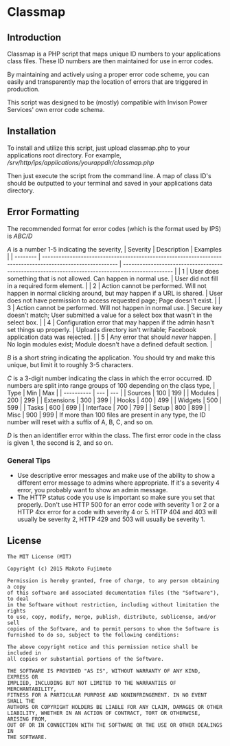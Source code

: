 # Classmap
## Introduction
Classmap is a PHP script that maps unique ID numbers to your applications class files. These ID numbers are then maintained for use in error codes.

By maintaining and actively using a proper error code scheme, you can easily and transparently map the location of errors that are triggered in production.

This script was designed to be (mostly) compatible with Invison Power Services' own error code schema.

## Installation
To install and utilize this script, just upload classmap.php to your applications root directory. For example, */srv/http/ips/applications/yourappdir/classmap.php*

Then just execute the script from the command line. A map of class ID's should be outputted to your terminal and saved in your applications data directory.

## Error Formatting
The recommended format for error codes (which is the format used by IPS) is *ABC/D*

*A* is a number 1-5 indicating the severity,
| Severity | Description                                                                                               | Examples                                                                                         |
| -------- | --------------------------------------------------------------------------------------------------------- | ------------------------------------------------------------------------------------------------ |
| 1        | User does something that is not allowed. Can happen in normal use.                                        | User did not fill in a required form element.                                                    |
| 2        | Action cannot be performed. Will not happen in normal clicking around, but may happen if a URL is shared. | User does not have permission to access requested page; Page doesn't exist.                      |
| 3        | Action cannot be performed. Will not happen in normal use.                                                | Secure key doesn't match; User submitted a value for a select box that wasn't in the select box. |
| 4        | Configuration error that may happen if the admin hasn't set things up properly.                           | Uploads directory isn't writable; Facebook application data was rejected.                        |
| 5        | Any error that should *never* happen.                                                                     | No login modules exist; Module doesn't have a defined default section.                           |

*B* is a short string indicating the application. You should try and make this unique, but limit it to roughly 3-5 characters.

*C* is a 3-digit number indicating the class in which the error occurred. ID numbers are split into range groups of 100 depending on the class type,
| Type       | Min | Max |
| ---------- | --- | --- |
| Sources    | 100 | 199 |
| Modules    | 200 | 299 |
| Extensions | 300 | 399 |
| Hooks      | 400 | 499 |
| Widgets    | 500 | 599 |
| Tasks      | 600 | 699 |
| Interface  | 700 | 799 |
| Setup      | 800 | 899 |
| Misc       | 900 | 999 |
If more than 100 files are present in any type, the ID number will reset with a suffix of A, B, C, and so on.

*D* is then an identifier error within the class. The first error code in the class is given 1, the second is 2, and so on.

### General Tips
* Use descriptive error messages and make use of the ability to show a different error message to admins where appropriate. If it's a severity 4 error, you probably want to show an admin message.
* The HTTP status code you use is important so make sure you set that properly. Don't use HTTP 500 for an error code with severity 1 or 2 or a HTTP 4xx error for a code with severity 4 or 5. HTTP 404 and 403 will usually be severity 2, HTTP 429 and 503 will usually be severity 1.

## License
```
The MIT License (MIT)

Copyright (c) 2015 Makoto Fujimoto

Permission is hereby granted, free of charge, to any person obtaining a copy
of this software and associated documentation files (the "Software"), to deal
in the Software without restriction, including without limitation the rights
to use, copy, modify, merge, publish, distribute, sublicense, and/or sell
copies of the Software, and to permit persons to whom the Software is
furnished to do so, subject to the following conditions:

The above copyright notice and this permission notice shall be included in
all copies or substantial portions of the Software.

THE SOFTWARE IS PROVIDED "AS IS", WITHOUT WARRANTY OF ANY KIND, EXPRESS OR
IMPLIED, INCLUDING BUT NOT LIMITED TO THE WARRANTIES OF MERCHANTABILITY,
FITNESS FOR A PARTICULAR PURPOSE AND NONINFRINGEMENT. IN NO EVENT SHALL THE
AUTHORS OR COPYRIGHT HOLDERS BE LIABLE FOR ANY CLAIM, DAMAGES OR OTHER
LIABILITY, WHETHER IN AN ACTION OF CONTRACT, TORT OR OTHERWISE, ARISING FROM,
OUT OF OR IN CONNECTION WITH THE SOFTWARE OR THE USE OR OTHER DEALINGS IN
THE SOFTWARE.
```